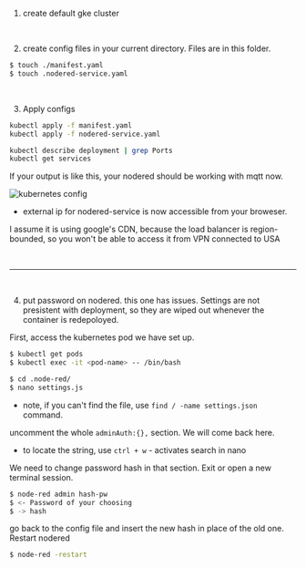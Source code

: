 1. create default gke cluster

<br>

2. create config files in your current directory. Files are in this folder. 

```bash
$ touch ./manifest.yaml
$ touch .nodered-service.yaml
```

<br>

3. Apply configs

```bash
kubectl apply -f manifest.yaml
kubectl apply -f nodered-service.yaml

kubectl describe deployment | grep Ports
kubectl get services
```

If your output is like this, your nodered should be working with mqtt now.

![kubernetes config](https://github.com/Artyom-kurguzkin/CC-ASRS/assets/10873919/39b1ff32-ee94-4327-bfda-bb1d316434a3)


- external ip for nodered-service is now accessible from your broweser. 

I assume it is using google's CDN, because the load balancer is region-bounded, so you won't be able to access it from VPN connected to USA

<br>

---

<br>

4. put password on nodered. this one has issues. Settings are not presistent with deployment, so they are wiped out whenever the container is redepoloyed. 

First, access the kubernetes pod we have set up.

```bash
$ kubectl get pods
$ kubectl exec -it <pod-name> -- /bin/bash
```

```bash
$ cd .node-red/
$ nano settings.js
```
* note, if you can't find the file, use `find / -name settings.json` command.



uncomment the whole `adminAuth:{},` section. We will come back here.

* to locate the string, use `ctrl + w` - activates search in nano



We need to change password hash in that section. Exit or open a new terminal session.

```bash
$ node-red admin hash-pw
$ <- Password of your choosing
$ -> hash
```

go back to the config file and insert the new hash in place of the old one. Restart nodered

```bash
$ node-red -restart
```

